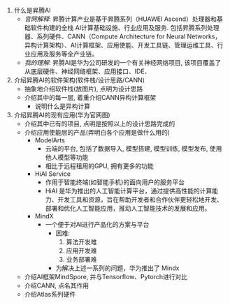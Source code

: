 1. 什么是昇腾AI
	- *官网解释*: 昇腾计算产业是基于昇腾系列（HUAWEI Ascend）处理器和基础软件构建的全栈 AI计算基础设施、行业应用及服务. 包括昇腾系列处理器、系列硬件、CANN（Compute Architecture for Neural Networks，异构计算架构）、AI计算框架、应用使能、开发工具链、管理运维工具、行业应用及服务等全产业链。
	- *我的理解*: 昇腾AI是华为公司研发的一个有关神经网络项目, 该项目覆盖了从底层硬件、神经网络框架、应用接口、IDE、
3. 介绍昇腾AI的软件架构(软件栈/设计思路/CANN)
	- 抽象地介绍软件栈(放图片), 点明为设计思路
	- 介绍其中的每一层, 着重介绍CANN异构计算框架
		- 说明什么是异构计算
4. 介绍昇腾AI的现有应用(华为官网图)
	- 介绍其中已有的项目,  点明是按照以上的设计思路完成的
	- 介绍应用使能层的产品(弄明白各个应用是做什么用的)
		- ModelArts
			- 云端的平台, 包括了数据导入, 模型搭建, 模型训练, 模型发布, 使用他人模型等功能
			- 相比于远程租用的GPU, 拥有更多的功能
		- HiAI Service
			- 作用于智能终端(如智能手机)的面向用户的服务平台
			- HiAI 是华为推出的人工智能计算平台，通过提供高性能的计算能力、开发工具和资源，旨在帮助开发者和合作伙伴更轻松地开发、部署和优化人工智能应用，推动人工智能技术的发展和应用。
		- MindX
			- 一个便于对AI进行产品化的方案与平台
				- 困难:
					1. 算法开发难
					2. 应用开发难
					3. 业务部署难
				- 为解决上述一系列的问题，华为推出了 Mindx 
	- 介绍AI框架MindSpore, 并与Tensorflow、Pytorch进行对比
	- 介绍CANN, 点名其作用
	- 介绍Atlas系列硬件